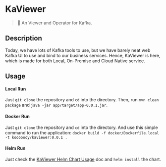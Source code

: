 # KaViewer

> :incoming_envelope: An Viewer and Operator for Kafka.

## Description
Today, we have lots of Kafka tools to use, but we have barely neat web Kafka UI to use and bind to our business services.
Hence, KaViewer is here, which is made for both Local, On-Premise and Cloud Native service.

## Usage
#### Local Run
Just `git clone` the repository and `cd` into the directory.
Then, run `mvn clean package` and `java -jar app/target/app-0.0.1.jar`.

#### Docker Run
Just `git clone` the repository and `cd` into the directory.
And use this simple command to run the application:
`docker build -f docker/Dockerfile.local -t kooooooy/kaviewer:0.0.1 .`

#### Helm Run
Just check the [KaViewer Helm Chart Usage]("./k8s/README.md") doc and `helm install` the chart.


